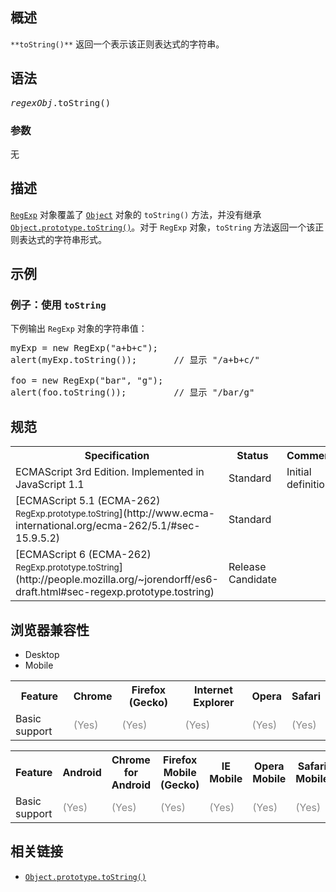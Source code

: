 ## 概述

`**toString()**` 返回一个表示该正则表达式的字符串。

## 语法

<pre class="syntaxbox"><var>regexObj</var>.toString()</pre>

### 参数

无

## 描述

[`RegExp`](/zh-CN/docs/Web/JavaScript/Reference/Global_Objects/RegExp "RegExp 构造函数可创建一个正则表达式对象，用特定的模式匹配文本。") 对象覆盖了 [`Object`](/zh-CN/docs/Web/JavaScript/Reference/Global_Objects/Object "Object 构造函数创建一个对象包装（object wrapper）。") 对象的 `toString()` 方法，并没有继承 [`Object.prototype.toString()`](/zh-CN/docs/Web/JavaScript/Reference/Global_Objects/Object/toString "toString() 方法返回一个代表该对象的字符串。")。对于 `RegExp` 对象，`toString` 方法返回一个该正则表达式的字符串形式。

## 示例

### 例子：使用 `toString`

下例输出 `RegExp` 对象的字符串值：

<pre>myExp = new RegExp("a+b+c");
alert(myExp.toString());       // 显示 "/a+b+c/"

foo = new RegExp("bar", "g");
alert(foo.toString());         // 显示 "/bar/g"
</pre>

## 规范

<table class="standard-table">

<tbody>

<tr>

<th scope="col">Specification</th>

<th scope="col">Status</th>

<th scope="col">Comment</th>

</tr>

<tr>

<td>ECMAScript 3rd Edition. Implemented in JavaScript 1.1</td>

<td>Standard</td>

<td>Initial definition.</td>

</tr>

<tr>

<td>[ECMAScript 5.1 (ECMA-262)  
<small lang="zh-CN">RegExp.prototype.toString</small>](http://www.ecma-international.org/ecma-262/5.1/#sec-15.9.5.2)</td>

<td><span class="spec-Standard">Standard</span></td>

<td> </td>

</tr>

<tr>

<td>[ECMAScript 6 (ECMA-262)  
<small lang="zh-CN">RegExp.prototype.toString</small>](http://people.mozilla.org/~jorendorff/es6-draft.html#sec-regexp.prototype.tostring)</td>

<td><span class="spec-RC">Release Candidate</span></td>

<td> </td>

</tr>

</tbody>

</table>

## 浏览器兼容性

<div class="htab"><a id="AutoCompatibilityTable" name="AutoCompatibilityTable"></a>

*   <a>Desktop</a>
*   <a>Mobile</a>

</div>

<div id="compat-desktop">

<table class="compat-table">

<tbody>

<tr>

<th>Feature</th>

<th>Chrome</th>

<th>Firefox (Gecko)</th>

<th>Internet Explorer</th>

<th>Opera</th>

<th>Safari</th>

</tr>

<tr>

<td>Basic support</td>

<td><span style="color: #888;" title="Please update this with the earliest version of support.">(Yes)</span></td>

<td><span style="color: #888;" title="Please update this with the earliest version of support.">(Yes)</span></td>

<td><span style="color: #888;" title="Please update this with the earliest version of support.">(Yes)</span></td>

<td><span style="color: #888;" title="Please update this with the earliest version of support.">(Yes)</span></td>

<td><span style="color: #888;" title="Please update this with the earliest version of support.">(Yes)</span></td>

</tr>

</tbody>

</table>

</div>

<div id="compat-mobile">

<table class="compat-table">

<tbody>

<tr>

<th>Feature</th>

<th>Android</th>

<th>Chrome for Android</th>

<th>Firefox Mobile (Gecko)</th>

<th>IE Mobile</th>

<th>Opera Mobile</th>

<th>Safari Mobile</th>

</tr>

<tr>

<td>Basic support</td>

<td><span style="color: #888;" title="Please update this with the earliest version of support.">(Yes)</span></td>

<td><span style="color: #888;" title="Please update this with the earliest version of support.">(Yes)</span></td>

<td><span style="color: #888;" title="Please update this with the earliest version of support.">(Yes)</span></td>

<td><span style="color: #888;" title="Please update this with the earliest version of support.">(Yes)</span></td>

<td><span style="color: #888;" title="Please update this with the earliest version of support.">(Yes)</span></td>

<td><span style="color: #888;" title="Please update this with the earliest version of support.">(Yes)</span></td>

</tr>

</tbody>

</table>

</div>

## 相关链接

*   [`Object.prototype.toString()`](/zh-CN/docs/Web/JavaScript/Reference/Global_Objects/Object/toString "toString() 方法返回一个代表该对象的字符串。")